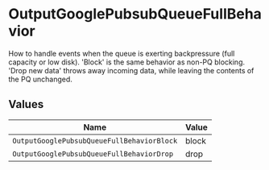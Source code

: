 # OutputGooglePubsubQueueFullBehavior

How to handle events when the queue is exerting backpressure (full capacity or low disk). 'Block' is the same behavior as non-PQ blocking. 'Drop new data' throws away incoming data, while leaving the contents of the PQ unchanged.


## Values

| Name                                       | Value                                      |
| ------------------------------------------ | ------------------------------------------ |
| `OutputGooglePubsubQueueFullBehaviorBlock` | block                                      |
| `OutputGooglePubsubQueueFullBehaviorDrop`  | drop                                       |